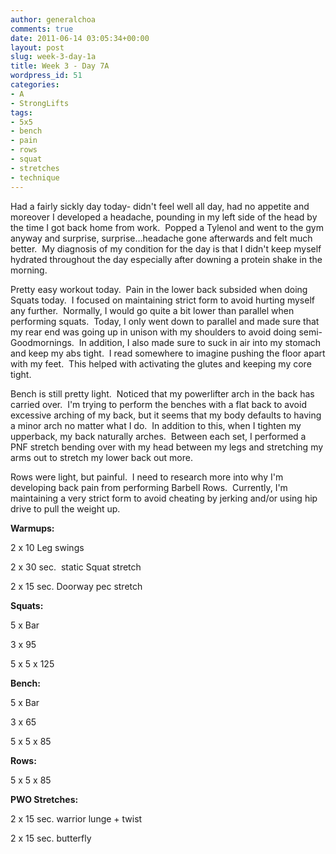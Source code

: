 ```yaml
---
author: generalchoa
comments: true
date: 2011-06-14 03:05:34+00:00
layout: post
slug: week-3-day-1a
title: Week 3 - Day 7A
wordpress_id: 51
categories:
- A
- StrongLifts
tags:
- 5x5
- bench
- pain
- rows
- squat
- stretches
- technique
---
```


Had a fairly sickly day today- didn't feel well all day, had no appetite and moreover I developed a headache, pounding in my left side of the head by the time I got back home from work.  Popped a Tylenol and went to the gym anyway and surprise, surprise...headache gone afterwards and felt much better.  My diagnosis of my condition for the day is that I didn't keep myself hydrated throughout the day especially after downing a protein shake in the morning.

Pretty easy workout today.  Pain in the lower back subsided when doing Squats today.  I focused on maintaining strict form to avoid hurting myself any further.  Normally, I would go quite a bit lower than parallel when performing squats.  Today, I only went down to parallel and made sure that my rear end was going up in unison with my shoulders to avoid doing semi-Goodmornings.  In addition, I also made sure to suck in air into my stomach and keep my abs tight.  I read somewhere to imagine pushing the floor apart with my feet.  This helped with activating the glutes and keeping my core tight.

Bench is still pretty light.  Noticed that my powerlifter arch in the back has carried over.  I'm trying to perform the benches with a flat back to avoid excessive arching of my back, but it seems that my body defaults to having a minor arch no matter what I do.  In addition to this, when I tighten my upperback, my back naturally arches.  Between each set, I performed a PNF stretch bending over with my head between my legs and stretching my arms out to stretch my lower back out more.

Rows were light, but painful.  I need to research more into why I'm developing back pain from performing Barbell Rows.  Currently, I'm maintaining a very strict form to avoid cheating by jerking and/or using hip drive to pull the weight up.

**Warmups:**

2 x 10 Leg swings

2 x 30 sec.  static Squat stretch

2 x 15 sec. Doorway pec stretch

**Squats:**

5 x Bar

3 x 95

5 x 5 x 125

**Bench:**

5 x Bar

3 x 65

5 x 5 x 85

**Rows:**

5 x 5 x 85

**PWO Stretches:**

2 x 15 sec. warrior lunge + twist

2 x 15 sec. butterfly


